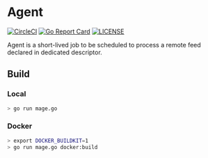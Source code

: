 # Agent

[![CircleCI](https://circleci.com/gh/iocplatform/agent.svg?style=svg)](https://circleci.com/gh/iocplatform/agent)
[![Go Report Card](https://goreportcard.com/badge/github.com/iocplatform/agent)](https://goreportcard.com/report/github.com/iocplatform/agent)
[![LICENSE](https://img.shields.io/github/license/iocplatform/agent.svg)](https://github.com/iocplatform/agent/blob/master/LICENSE)

Agent is a short-lived job to be scheduled to process a remote feed declared in 
dedicated descriptor.

## Build

### Local 

```sh
> go run mage.go
```

### Docker

```sh
> export DOCKER_BUILDKIT=1
> go run mage.go docker:build
```
